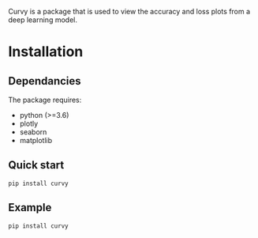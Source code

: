
Curvy is a package that is used to view the accuracy and loss plots from a deep learning model.
# Installation

## Dependancies
The package requires:
* python (>=3.6)
* plotly 
* seaborn 
* matplotlib

## Quick start
`pip install curvy`

## Example
`pip install curvy`




